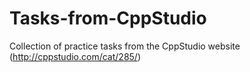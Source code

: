 # Tasks-from-CppStudio
Collection of practice tasks from the CppStudio website (http://cppstudio.com/cat/285/)
